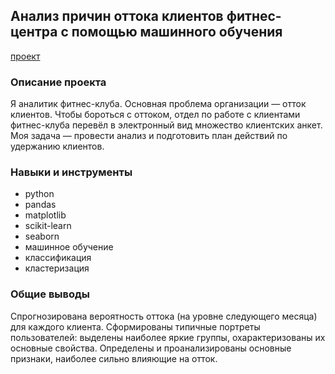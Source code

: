 ##  Анализ причин оттока клиентов фитнес-центра с помощью машинного обучения
[проект](https://github.com/Tushkin99/Portfolio/blob/main/fitness_ml_analysis/Анализ%20причин%20оттока%20клиентов%20фитнес-центра%20с%20помощью%20машинного%20обучения.ipynb)
### Описание проекта
Я аналитик фитнес-клуба. Основная проблема организации — отток клиентов. Чтобы бороться с оттоком, отдел по работе с клиентами фитнес-клуба перевёл в электронный вид множество клиентских анкет. Моя задача — провести анализ и подготовить план действий по удержанию клиентов.
### Навыки и инструменты
- python
- pandas
- matplotlib
- scikit-learn
- seaborn
- машинное обучение
- классификация
- кластеризация
### Общие выводы 
Спрогнозирована вероятность оттока (на уровне следующего месяца) для каждого клиента. Сформированы типичные портреты пользователей: выделены наиболее яркие группы, охарактеризованы их основные свойства. Определены и проанализированы основные признаки, наиболее сильно влияющие на отток.


